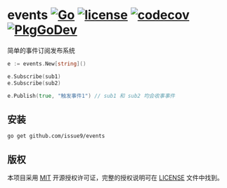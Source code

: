 events
[![Go](https://github.com/issue9/events/workflows/Go/badge.svg)](https://github.com/issue9/events/actions?query=workflow%3AGo)
[![license](https://img.shields.io/badge/license-MIT-brightgreen.svg?style=flat)](https://opensource.org/licenses/MIT)
[![codecov](https://codecov.io/gh/issue9/events/branch/master/graph/badge.svg)](https://codecov.io/gh/issue9/events)
[![PkgGoDev](https://pkg.go.dev/badge/github.com/issue9/events)](https://pkg.go.dev/github.com/issue9/events)
======

简单的事件订阅发布系统

```go
e := events.New[string]()

e.Subscribe(sub1)
e.Subscribe(sub2)

e.Publish(true, "触发事件1") // sub1 和 sub2 均会收事事件
```

安装
----

```shell
go get github.com/issue9/events
```

版权
----

本项目采用 [MIT](https://opensource.org/licenses/MIT) 开源授权许可证，完整的授权说明可在 [LICENSE](LICENSE) 文件中找到。
